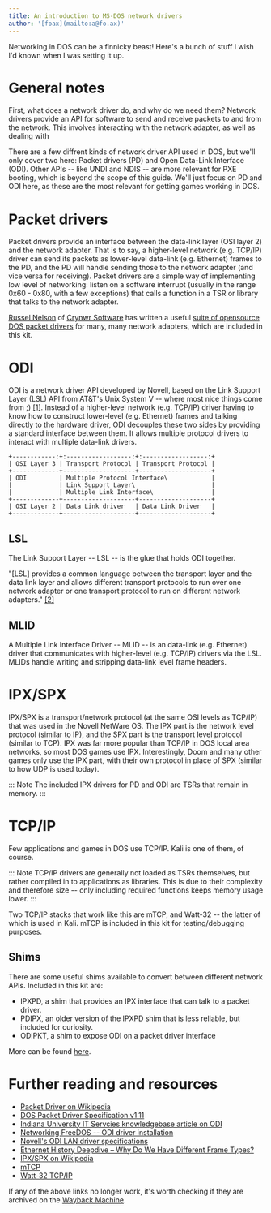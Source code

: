 ```yaml
---
title: An introduction to MS-DOS network drivers
author: '[foax](mailto:a@fo.ax)'
---
```


Networking in DOS can be a finnicky beast!
Here's a bunch of stuff I wish I'd known when I was setting it up.

# General notes

First, what does a network driver do, and why do we need them?
Network drivers provide an API for software to send and receive packets to and from the network.
This involves interacting with the network adapter, as well as dealing with 

There are a few diffrent kinds of network driver API used in DOS, but we'll only cover two here: Packet drivers (PD) and Open Data-Link Interface (ODI).
Other APIs -- like UNDI and NDIS -- are more relevant for PXE booting, which is beyond the scope of this guide.
We'll just focus on PD and ODI here, as these are the most relevant for getting games working in DOS.

# Packet drivers

Packet drivers provide an interface between the data-link layer (OSI layer 2) and the network adapter.
That is to say, a higher-level network (e.g. TCP/IP) driver can send its packets as lower-level data-link (e.g. Ethernet) frames to the PD, and the PD will handle sending those to the network adapter (and vice versa for receiving).
Packet drivers are a simple way of implementing low level of networking: listen on a software interrupt (usually in the range 0x60 - 0x80, with a few exceptions) that calls a function in a TSR or library that talks to the network adapter.

[Russel Nelson](http://russnelson.com/) of [Crynwr Software](http://crynwr.com/) has written a useful [suite of opensource DOS packet drivers](http://crynwr.com/drivers/00index.html) for many, many network adapters, which are included in this kit.

# ODI

ODI is a network driver API developed by Novell, based on the Link Support Layer (LSL) API from AT&T's Unix System V -- where most nice things come from ;) [[1]](https://www.pcmag.com/encyclopedia/term/odi).
Instead of a higher-level network (e.g. TCP/IP) driver having to know how to construct lower-level (e.g. Ethernet) frames and talking directly to the hardware driver, ODI decouples these two sides by providing a standard interface between them.
It allows multiple protocol drivers to interact with multiple data-link drivers.

```
+------------:+:------------------:+:------------------:+
| OSI Layer 3 | Transport Protocol | Transport Protocol |
+-------------+--------------------+--------------------+
| ODI         | Multiple Protocol Interface\            |
|             | Link Support Layer\                     |
|             | Multiple Link Interface\                |
+-------------+--------------------+--------------------+
| OSI Layer 2 | Data Link driver   | Data Link Driver   |
+-------------+--------------------+--------------------+
```

[TODO]: <> (Remove ``` code block tags once this Pandoc issue is fixed: https://github.com/jgm/pandoc/issues/8990)

## LSL

The Link Support Layer -- LSL --  is the glue that holds ODI together.

"[LSL] provides a common language between the transport layer and the data link layer and allows different transport protocols to run over one network adapter or one transport protocol to run on different network adapters." [[2]](https://www.pcmag.com/encyclopedia/term/lsl)

## MLID

A Multiple Link Interface Driver -- MLID -- is an data-link (e.g. Ethernet) driver that communicates with higher-level (e.g. TCP/IP) drivers via the LSL.
MLIDs handle writing and stripping data-link level frame headers.

# IPX/SPX

IPX/SPX is a transport/network protocol (at the same OSI levels as TCP/IP) that was used in the Novell NetWare OS.
The IPX part is the network level protocol (similar to IP), and the SPX part is the transport level protocol (similar to TCP).
IPX was far more popular than TCP/IP in DOS local area networks, so most DOS games use IPX.
Interestingly, Doom and many other games only use the IPX part, with their own protocol in place of SPX (similar to how UDP is used today).

::: Note
The included IPX drivers for PD and ODI are TSRs that remain in memory.
:::

# TCP/IP

Few applications and games in DOS use TCP/IP.
Kali is one of them, of course.

::: Note
TCP/IP drivers are generally not loaded as TSRs themselves, but rather compiled in to applications as libraries.
This is due to their complexity and therefore size -- only including required functions keeps memory usage lower.
:::

Two TCP/IP stacks that work like this are mTCP, and Watt-32 -- the latter of which is used in Kali.
mTCP is included in this kit for testing/debugging purposes.

## Shims

There are some useful shims available to convert between different network APIs.
Included in this kit are:

* IPXPD, a shim that provides an IPX interface that can talk to a packet driver.
* PDIPX, an older version of the IPXPD shim that is less reliable, but included for curiosity.
* ODIPKT, a shim to expose ODI on a packet driver interface

More can be found [here](https://www.shikadi.net/network/).

# Further reading and resources

* [Packet Driver on Wikipedia](https://en.wikipedia.org/wiki/PC/TCP_Packet_Driver)
* [DOS Packet Driver Specification v1.11](http://sininenankka.dy.fi/leetos/network_calls.txt)
* [Indiana University IT Servcies knowledgebase article on ODI](https://kb.iu.edu/d/acbt)
* [Networking FreeDOS -- ODI driver installation](https://home.mnet-online.de/willybilly/fdhelp-dos/en/hhstndrd/network/odi_ins.htm)
* [Novell's ODI LAN driver specifications](https://www.novell.com/developer/ndk/odi_lan_driver_components.html)
* [Ethernet History Deepdive – Why Do We Have Different Frame Types?](https://lostintransit.se/2024/08/21/ethernet-history-deepdive-why-do-we-have-different-frame-types/)
* [IPX/SPX on Wikipedia](https://en.wikipedia.org/wiki/IPX/SPX)
* [mTCP](https://www.brutman.com/mTCP/)
* [Watt-32 TCP/IP](https://www.watt-32.net/)

If any of the above links no longer work, it's worth checking if they are archived on the [Wayback Machine](https://web.archive.org/).
